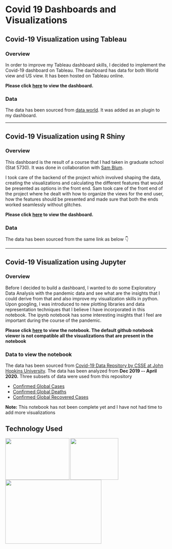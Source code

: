 # Covid 19 Dashboards and Visualizations

## Covid-19 Visualization using Tableau

### Overview

In order to improve my Tableau dashboard skills, I decided to implement the Covid-19 dashboard on Tableau. The dashboard has data for both World view and US view. It has been hosted on Tableau online. 

**Please click [here](https://public.tableau.com/profile/kurian97#!/vizhome/Covid19_workbook/USView) to view the dashboard.** 

### Data
The data has been sourced from [data world](https://data.world/associatedpress/johns-hopkins-coronavirus-case-tracker). It was added as an plugin to my dashboard. 

---

## Covid-19 Visualization using R Shiny

### Overview 

This dashboard is the result of a course that I had taken in graduate school (Stat 5730). It was done in collaboration with [Sam Blum](https://www.linkedin.com/in/sam-blum-988896158/). 

I took care of the backend of the project which involved shaping the data, creating the visualizations and calculating the different features that would be presented as options in the front end. Sam took care of the front end of the project where he dealt with how to organize the views for the end user, how the features should be presented and made sure that both the ends worked seamlessly without glitches.

**Please click [here](https://samblum.shinyapps.io/shiny/?fbclid=IwAR02s0rMRN3zAOLIls1q7FWRJ_XJFgLPLRMhZW7ZzRl1NVmn0mG1ljpgR-s) to view the dashboard.** 

### Data
The data has been sourced from the same link as below 👇

---

## Covid-19 Visualization using Jupyter

### Overview
Before I decided to build a dashboard, I wanted to do some Exploratory Data Analysis with the pandemic data and see what are the insights that I could derive from that and also improve my visualization skills in python. Upon googling, I was introduced to new plotting libraries and data representation techniques that I believe I have incorporated in this notebook. The ipynb notebook has some interesting insights that I feel are important during the course of the pandemic.

**Please click [here](https://nbviewer.jupyter.org/github/Kuriankkr/Covid19_Data_Analysis/blob/master/Covid_19%20Analysis.ipynb) to view the notebook. The default github notebook viewer is not compatible all the visualizations that are present in the notebook**

### Data to view the notebook 
The data has been sourced from [Covid-19 Data Repsitory by CSSE at John Hopkins University](https://github.com/CSSEGISandData/COVID-19). The data has been analyzed from **Dec 2019 -- April 2020.** Three subsets of data were used from this repository
- [Confirmed Global Cases](https://raw.githubusercontent.com/CSSEGISandData/COVID-19/master/csse_covid_19_data/csse_covid_19_time_series)
- [Confirmed Global Deaths](https://github.com/CSSEGISandData/COVID-19/blob/master/csse_covid_19_data/csse_covid_19_time_series/time_series_covid19_deaths_global.csv)
- [Confirmed Global Recovered Cases](https://github.com/CSSEGISandData/COVID-19/blob/master/csse_covid_19_data/csse_covid_19_time_series/time_series_covid19_recovered_global.csv)

**Note:** This notebook has not been complete yet and I have not had time to add more visualizations


## Technology Used
<p>
  <img width="200" height = "130" align='left' src="https://github.com/Kuriankkr/Kuriankkr/blob/main/Images/Tableau_logo.jpg">
</p>

<p>
  <img width="150" height = "130" align='left' src="https://github.com/Kuriankkr/Kuriankkr/blob/main/Images/R.png">
</p>

<p>
  <img width="300" height = "200" align='left' src="https://github.com/Kuriankkr/Kuriankkr/blob/main/Images/Pandas_Image.png">
</p>


    

